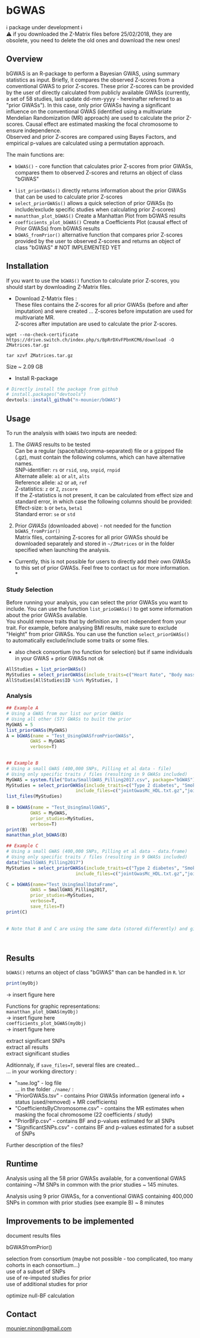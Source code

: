 
# bGWAS
[//]:========================================

:information_source: package under development :information_source:    
:warning: if you downloaded the Z-Matrix files before 25/02/2018, they are obsolete, you need to delete the old ones and download the new ones!

## Overview
[//]:-------------------------------

bGWAS is an R-package to perform a Bayesian GWAS, using summary statistics as input. Briefly, it compares the observed Z-scores from a conventional GWAS to prior Z-scores. These prior Z-scores can be provided by the user of directly calculated from publicly available GWASs (currently, a set of 58 studies, last update dd-mm-yyyy - hereinafter referred to as "prior GWASs"). In this case, only prior GWASs having a significant influence on the conventional GWAS (identified using a multivariate Mendelian Randomization (MR) approach) are used to calculate the prior Z-scores. Causal effect are estimated masking the focal chromosome to ensure independence.          
Observed and prior Z-scores are compared using Bayes Factors, and empirical p-values are calculated using a permutation approach.   

The main functions are:   
-   `bGWAS()` -  core function that calculates prior Z-scores from prior GWASs, compares them to observed Z-scores and returns an object of class "bGWAS"    
<!--- returns an object of class `bGWAS-class`. See the vignette: vignette('vcf_data')
THIS USE RISK FACTORS TO CREATE THE PRIOR---> 
-   `list_priorGWASs()` directly returns information about the prior GWASs that can be used to calculate prior Z-scores   
-   `select_priorGWASs()` allows a quick selection of prior GWASs (to include/exclude specific studies when calculating prior Z-scores)   
-   `manatthan_plot_bGWAS()` Create a Manhattan Plot from bGWAS results
-   `coefficients_plot_bGWAS()` Create a Coefficients Plot (causal effect of Prior GWASs) from bGWAS results    
-   `bGWAS_fromPrior()` alternative function that compares prior Z-scores provided by the user to observed Z-scores and returns an object of class "bGWAS" # NOT IMPLEMENTED YET   



## Installation
[//]:-------------------------------

If you want to use the `bGWAS()` function to calculate prior Z-scores, you should start by downloading Z-Matrix files.   

* Download Z-Matrix files :   
These files contains the Z-scores for all prior GWASs (before and after imputation) and were created ... 
Z-scores before imputation are used for multivariate MR.  
Z-scores after imputation are used to calculate the prior Z-scores. 

`wget --no-check-certificate https://drive.switch.ch/index.php/s/BpRrDXvFPbnKCM6/download -O ZMatrices.tar.gz`

`tar xzvf ZMatrices.tar.gz`

Size ~ 2.09 GB   
  

* Install R-package
``` r
# Directly install the package from github
# install.packages("devtools")
devtools::install_github("n-mounier/bGWAS")
```


## Usage
[//]:-------------------------------

To run the analysis with `bGWAS` two inputs are needed:

1. The *GWAS* results to be tested   
Can be a regular (space/tab/comma-separated) file or a gzipped file (.gz), must contain the following columns, which can have alternative names.  
SNP-identifier:  `rs` or `rsid`, `snp`, `snpid`, `rnpid`    
Alternate allele:  `a1` or `alt`, `alts`    
Reference allele: `a2` or `a0`, `ref`    
Z-statistics: `z` or `Z`, `zscore`      
If the Z-statistics is not present, it can be calculated from effect size and standard error, in which case the following columns should be provided:
Effect-size: `b` or `beta`, `beta1`    
Standard error:  `se` or `std`     

2. Prior *GWASs* (downloaded above) - not needed for the function `bGWAS_fromPrior()`  
Matrix files, containing Z-scores for all prior GWASs should be downloaded separately and stored in `~/ZMatrices` or in the folder specified when launching the analysis.   

* Currently, this is not possible for users to directly add their own GWASs to this set of prior GWASs. Feel free to contact us for more information. *   
 
<!---  Format?
Can I add one more?--->


### Study Selection

Before running your analysis, you can select the prior GWASs you want to include. You can use the function `list_prioGWASs()` to get some information about the prior GWASs available.   
You should remove traits that by definition are not independent from your trait. For example, before analysing BMI results, make sure to exclude "Height" from prior GWASs. You can use the function `select_priorGWASs()` to automatically exclude/include some traits or some files.   
+ also check consortium (no function for selection) but if same individuals in your GWAS + prior GWASs not ok

``` r
AllStudies = list_priorGWASs()
MyStudies = select_priorGWASs(include_traits=c("Heart Rate", "Body mass index", "Smoking"))
AllStudies[AllStudies$ID %in% MyStudies, ]
```

### Analysis
``` r
## Example A
# Using a GWAS from our list our prior GWASs
# Using all other (57) GWASs to built the prior
MyGWAS = 5
list_priorGWASs(MyGWAS)
A = bGWAS(name = "Test_UsingGWASfromPriorGWASs",
         GWAS = MyGWAS
         verbose=T)
         

## Example B
# Using a small GWAS (400,000 SNPs, Pilling et al data - file)
# Using only specific traits / files (resulting in 9 GWASs included)
MyGWAS = system.file("Data/SmallGWAS_Pilling2017.csv", package="bGWAS")
MyStudies = select_priorGWASs(include_traits=c("Type 2 diabetes", "Smoking"),
                          include_files=c("jointGwasMc_HDL.txt.gz","jointGwasMc_LDL.txt.gz"))
list_files(MyStudies)
 
B = bGWAS(name = "Test_UsingSmallGWAS",
         GWAS = MyGWAS,
         prior_studies=MyStudies,
         verbose=T) 
print(B)
manatthan_plot_bGWAS(B)
```
    
``` r         
## Example C
# Using a small GWAS (400,000 SNPs, Pilling et al data - data.frame)
# Using only specific traits / files (resulting in 9 GWASs included)
data("SmallGWAS_Pilling2017")
MyStudies = select_priorGWASs(include_traits=c("Type 2 diabetes", "Smoking"),
                          include_files=c("jointGwasMc_HDL.txt.gz","jointGwasMc_LDL.txt.gz"))

C = bGWAS(name="Test_UsingSmallDataFrame",
         GWAS = SmallGWAS_Pilling2017,
         prior_studies=MyStudies,
         verbose=T,
         save_files=T)
print(C)
         
         
# Note that B and C are using the same data (stored differently) and give the same results.

         
```

## Results
`bGWAS()` returns an object of class "bGWAS" than can be handled in `R`. \cr

```r
print(myObj)
```
-> insert figure here

Functions for graphic representations:   
`manatthan_plot_bGWAS(myObj)`   
-> insert figure here   
`coefficients_plot_bGWAS(myObj)`   
-> insert figure here  

extract significant SNPs   
extract all results   
extract significant studies   

Aditionnaly, if `save_files=T`, several files are created...   
... in your working directory :    
-   "`name`.log" - log file    
... in the folder `./name/` :   
-   "PriorGWASs.tsv" - contains Prior GWASs information (general info + status (used/removed) + MR coefficients)   
-   "CoefficientsByChromosome.csv" - contains the MR estimates when masking the focal chromosome (22 coefficients / study)    
-   "PriorBFp.csv" - contains BF and p-values estimated for all SNPs    
-   "SignificantSNPs.csv" - contains BF and p-values estimated for a subset of SNPs    


Further description of the files?   


## Runtime
[//]:-------------------------------

Analysis using all the 58 prior GWASs available, for a conventional GWAS containing ~7M SNPs in common with the prior studies ~ 145 minutes.

Analysis using 9 prior GWASs, for a conventional GWAS containing 400,000 SNPs in common with prior studies (see example B) ~ 8 minutes


## Improvements to be implemented
[//]:-------------------------------

document results files    

bGWASfromPrior()    

selection from consortium (maybe not possible - too complicated, too many cohorts in each consortium...)    
use of a subset of SNPs   
use of re-imputed studies for prior   
use of additional studies for prior   

optimize null-BF calculation




## Contact
<mounier.ninon@gmail.com>



